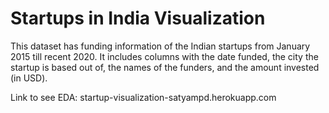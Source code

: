 # Startups in India Visualization

This dataset has funding information of the Indian startups from January 2015 
till recent 2020. It includes columns with the date funded, the city the 
startup is based out of, the names of the funders, and the amount invested (in USD).


Link to see EDA: startup-visualization-satyampd.herokuapp.com
